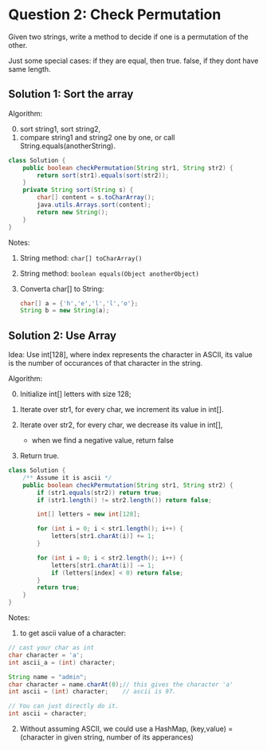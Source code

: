 # Question 2: Check Permutation

Given two strings, write a method to decide if one is a permutation of the other.

Just some special cases: if they are equal, then true.
false, if they dont have same length.

## Solution 1: Sort the array

Algorithm:

0. sort string1, sort string2,
1. compare string1 and string2 one by one, or call String.equals(anotherString).

```java
class Solution {
    public boolean checkPermutation(String str1, String str2) {
        return sort(str1).equals(sort(str2));
    }
    private String sort(String s) {
        char[] content = s.toCharArray();
        java.utils.Arrays.sort(content);
        return new String();
    }
}
```

Notes:

1. String method: `char[] toCharArray()`
2. String method: `boolean equals(Object anotherObject)`
3. Converta char[] to String:

   ```java
   char[] a = {'h','e','l','l','o'};
   String b = new String(a);
   ```

## Solution 2: Use Array

Idea: Use int[128], where index represents the character in ASCII, its value is the number of occurances of that character in the string.

Algorithm:

0. Initialize int[] letters with size 128;
1. Iterate over str1, for every char, we increment its value in int[].
1. Iterate over str2, for every char, we decrease its value in int[],

   - when we find a negative value, return false

1. Return true.

```java
class Solution {
    /** Assume it is ascii */
    public boolean checkPermutation(String str1, String str2) {
        if (str1.equals(str2)) return true;
        if (str1.length() != str2.length()) return false;

        int[] letters = new int[128];

        for (int i = 0; i < str1.length(); i++) {
            letters[str1.charAt(i)] += 1;
        }

        for (int i = 0; i < str2.length(); i++) {
            letters[str1.charAt(i)] -= 1;
            if (letters[index] < 0) return false;
        }
        return true;
    }
}
```

Notes:

1. to get ascii value of a character:

```java
// cast your char as int
char character = 'a';
int ascii_a = (int) character;

String name = "admin";
char character = name.charAt(0);// this gives the character 'a'
int ascii = (int) character;    // ascii is 97.

// You can just directly do it.
int ascii = character;
```

2. Without assuming ASCII, we could use a HashMap, (key,value) = (character in given string, number of its apperances)

